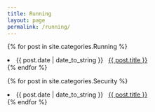 ```yaml
---
title: Running
layout: page
permalink: /running/
---
```


{% for post in site.categories.Running %}
 <li><span>{{ post.date | date_to_string }}</span> &nbsp; <a href="{{ post.url }}">{{ post.title }}</a></li>
{% endfor %}

{% for post in site.categories.Security %}
 <li><span>{{ post.date | date_to_string }}</span> &nbsp; <a href="{{ post.url }}">{{ post.title }}</a></li>
{% endfor %}
